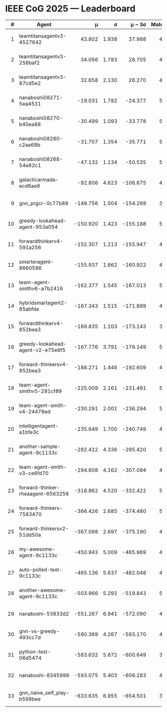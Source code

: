 # IEEE CoG 2025 — Leaderboard

| # | Agent | μ | σ | μ − 3σ | Matches | Updated |
|---:|---|---:|---:|---:|---:|---|
| 1 | teamtitansagentv3-4527642 | 43.802 | 1.938 | 37.988 | 4456 | 2025-09-02 05:42 |
| 2 | teamtitansagentv3-256baf2 | 34.056 | 1.783 | 28.705 | 4874 | 2025-09-02 05:42 |
| 3 | teamtitansagentv3-87cd5e2 | 32.658 | 2.130 | 26.270 | 4978 | 2025-09-02 05:42 |
| 4 | nanaboshi08271-5ea4531 | -19.031 | 1.782 | -24.377 | 5040 | 2025-09-02 05:42 |
| 5 | nanaboshi08270-b40ea88 | -30.499 | 1.093 | -33.778 | 5100 | 2025-09-02 05:42 |
| 6 | nanaboshi08280-c2aa68b | -31.707 | 1.354 | -35.771 | 5360 | 2025-09-02 05:42 |
| 7 | nanaboshi08268-54e82c1 | -47.132 | 1.134 | -50.535 | 5280 | 2025-09-02 05:42 |
| 8 | galacticarmada-ecd6ae8 | -92.806 | 4.623 | -106.675 | 4700 | 2025-09-02 05:42 |
| 9 | gnn_prgcr-0c77b88 | -149.756 | 1.504 | -154.269 | 3940 | 2025-09-02 05:42 |
| 10 | greedy-lookahead-agent-953a054 | -150.920 | 1.423 | -155.188 | 5236 | 2025-09-02 05:42 |
| 11 | forwardthinkerv4-591a256 | -152.307 | 1.213 | -155.947 | 4101 | 2025-09-02 05:42 |
| 12 | smarteragent-8660586 | -155.937 | 1.662 | -160.922 | 4040 | 2025-09-02 05:42 |
| 13 | team-agent-smithv6-a7b2416 | -162.377 | 1.545 | -167.013 | 5220 | 2025-09-02 05:42 |
| 14 | hybridsmartagent2-85abfda | -167.343 | 1.515 | -171.889 | 4200 | 2025-09-02 05:42 |
| 15 | forwardthinkerv4-852bea3 | -169.835 | 1.103 | -173.143 | 3937 | 2025-09-02 05:42 |
| 16 | greedy-lookahead-agent-v2-e75e8f5 | -167.776 | 3.791 | -179.149 | 5116 | 2025-09-02 05:42 |
| 17 | forward-thinkersv4-852bea3 | -188.271 | 1.446 | -192.609 | 4337 | 2025-09-02 05:42 |
| 18 | team-agent-smithv5-281cf89 | -225.009 | 2.161 | -231.491 | 5040 | 2025-09-02 05:42 |
| 19 | team-agent-smith-v4-24478ed | -230.291 | 2.001 | -236.294 | 5440 | 2025-09-02 05:42 |
| 20 | intelligentagent-a1bfe3c | -235.649 | 1.700 | -240.749 | 4469 | 2025-09-02 05:42 |
| 21 | another-sample-agent-9c1133c | -282.412 | 4.336 | -295.420 | 5100 | 2025-09-02 05:42 |
| 22 | team-agent-smith-v3-ce6fd70 | -294.608 | 4.162 | -307.094 | 4980 | 2025-09-02 05:42 |
| 23 | forward-thinker-rheaagent-6563256 | -318.862 | 4.520 | -332.422 | 5128 | 2025-09-02 05:42 |
| 24 | forward-thinkers-7583470 | -366.426 | 2.685 | -374.480 | 5039 | 2025-09-02 05:42 |
| 25 | forward-thinkersv2-51dd50a | -367.098 | 2.697 | -375.190 | 4807 | 2025-09-02 05:42 |
| 26 | my-awesome-agent-9c1133c | -450.943 | 5.009 | -465.969 | 4860 | 2025-09-02 05:42 |
| 27 | auto-polled-test-9c1133c | -465.136 | 5.637 | -482.048 | 4900 | 2025-09-02 05:42 |
| 28 | another-awesome-agent-9c1133c | -503.966 | 5.292 | -519.843 | 5080 | 2025-09-02 05:42 |
| 29 | nanaboshi-53833d2 | -551.267 | 6.941 | -572.090 | 4320 | 2025-09-02 05:42 |
| 30 | gnn-vs-greedy-493cc7d | -580.369 | 4.267 | -593.170 | 4320 | 2025-09-02 05:42 |
| 31 | python-test-06d5474 | -583.632 | 5.672 | -600.649 | 3780 | 2025-09-02 05:42 |
| 32 | nanaboshi-8345999 | -593.075 | 5.403 | -609.283 | 4500 | 2025-09-02 05:42 |
| 33 | gnn_naive_self_play-b568bee | -633.635 | 6.955 | -654.501 | 3580 | 2025-09-02 05:42 |
